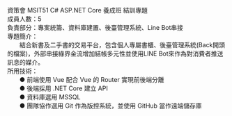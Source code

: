資策會 MSIT51 C# ASP.NET Core 養成班 結訓專題  
成員人數：5  
負責部分：專案統籌、資料庫建置、後臺管理系統、Line Bot串接  
專題簡介：  
　　結合新書及二手書的交易平台，包含個人專屬書櫃、後臺管理系統(Back開頭的檔案)，外部串接綠界金流增加結帳多元性並使用LINE Bot來作為對消費者推送訊息的媒介。  
所用技術：  
　　● 前端使用 Vue 配合 Vue 的 Router 實現前後端分離  
　　● 後端採用 .NET Core 建立 API  
　　● 資料庫選用 MSSQL  
　　● 團隊協作選用 Git 作為版控系統，並使用 GitHub 當作遠端儲存庫  
